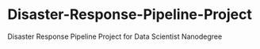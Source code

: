 # Disaster-Response-Pipeline-Project
Disaster Response Pipeline Project for Data Scientist Nanodegree
